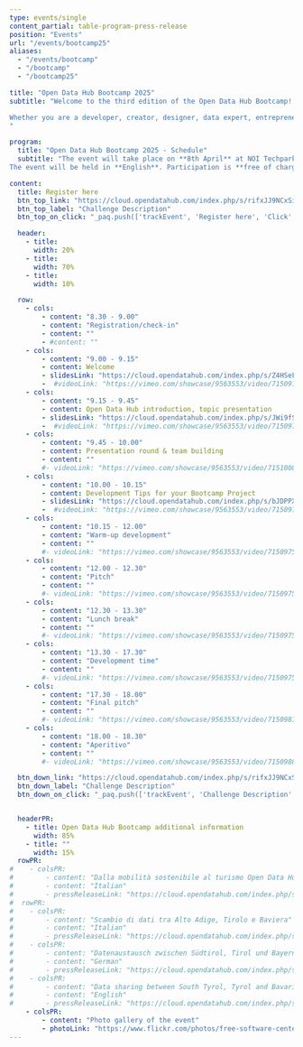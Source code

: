 ```yaml
---
type: events/single
content_partial: table-program-press-release
position: "Events"
url: "/events/bootcamp25"
aliases:
  - "/events/bootcamp"
  - "/bootcamp"
  - "/bootcamp25"

title: "Open Data Hub Bootcamp 2025"
subtitle: "Welcome to the third edition of the Open Data Hub Bootcamp! This event is an initiative of the Open Data Hub team in collaboration with the Faculty of Engineering of the Free University of Bozen-Bolzano. It offers the Open Data Hub community, students and anyone interested the opportunity to develop or improve the Open Data Hub together with the core team, following the latest trends in learning by doing.

Whether you are a developer, creator, designer, data expert, entrepreneur, tech enthusiast or just someone who loves coding, we encourage you to get involved in the next edition of the event!
"

program:
  title: "Open Data Hub Bootcamp 2025 - Schedule"
  subtitle: "The event will take place on **8th April** at NOI Techpark in Bolzano/Bozen, Italy. Participants will work in teams to collaborate, communicate, learn from each other and share best practices. The focus will be on solving real business challenges through teamwork.
The event will be held in **English**. Participation is **free of charge**."

content:
  title: Register here
  btn_top_link: "https://cloud.opendatahub.com/index.php/s/rifxJJ9NCxSicyb"
  btn_top_label: "Challenge Description"
  btn_top_on_click: "_paq.push(['trackEvent', 'Register here', 'Click', 'Open Data Hub Bootcamp']);"

  header:
    - title:
      width: 20%
    - title:
      width: 70%
    - title:
      width: 10%

  row:
    - cols:
        - content: "8.30 - 9.00"
        - content: "Registration/check-in"
        - content: ""
        - #content: ""
    - cols:
        - content: "9.00 - 9.15"
        - content: Welcome
        - slidesLink: "https://cloud.opendatahub.com/index.php/s/Z4HSeFfsi4dM4j9"
        -  #videoLink: "https://vimeo.com/showcase/9563553/video/715097183"
    - cols:
        - content: "9.15 - 9.45"
        - content: Open Data Hub introduction, topic presentation
        - slidesLink: "https://cloud.opendatahub.com/index.php/s/JWi9fSW6bmdaQEE"
        -  #videoLink: "https://vimeo.com/showcase/9563553/video/715097183"   
    - cols:
        - content: "9.45 - 10.00"
        - content: Presentation round & team building
        - content: ""
        #- videoLink: "https://vimeo.com/showcase/9563553/video/715100887"
    - cols:
        - content: "10.00 - 10.15"
        - content: Development Tips for your Bootcamp Project
        - slidesLink: "https://cloud.opendatahub.com/index.php/s/bJDPPXDfJwy2Ncf"
        -  #videoLink: "https://vimeo.com/showcase/9563553/video/715097183"
    - cols:
        - content: "10.15 - 12.00"
        - content: "Warm-up development"
        - content: ""
        #- videoLink: "https://vimeo.com/showcase/9563553/video/715097586"
    - cols:
        - content: "12.00 - 12.30"
        - content: "Pitch"
        - content: ""
        #- videoLink: "https://vimeo.com/showcase/9563553/video/715097586"
    - cols:
        - content: "12.30 - 13.30"
        - content: "Lunch break"
        - content: ""
        #- videoLink: "https://vimeo.com/showcase/9563553/video/715097586"
    - cols:
        - content: "13.30 - 17.30"
        - content: "Development time"
        - content: ""
        #- videoLink: "https://vimeo.com/showcase/9563553/video/715097586"
    - cols:
        - content: "17.30 - 18.00"
        - content: "Final pitch"
        - content: ""
        #- videoLink: "https://vimeo.com/showcase/9563553/video/715098141"
    - cols:
        - content: "18.00 - 18.30"
        - content: "Aperitivo"
        - content: ""
        #- videoLink: "https://vimeo.com/showcase/9563553/video/715098854"

  btn_down_link: "https://cloud.opendatahub.com/index.php/s/rifxJJ9NCxSicyb"
  btn_down_label: "Challenge Description"
  btn_down_on_click: "_paq.push(['trackEvent', 'Challenge Description', 'Click', 'Open Data Hub Bootcamp']);"


  headerPR:
    - title: Open Data Hub Bootcamp additional information
      width: 85%
    - title: ""
      width: 15% 
  rowPR:
#    - colsPR:
#        - content: "Dalla mobilità sostenibile al turismo Open Data Hub connette l’Europa grazie ai dati"
#        - content: "Italian"
#        - pressReleaseLink: "https://cloud.opendatahub.com/index.php/s/HNFT7ikkRRaAAEc"
#  rowPR:
#    - colsPR:
#        - content: "Scambio di dati tra Alto Adige, Tirolo e Baviera"
#        - content: "Italian"
#        - pressReleaseLink: "https://cloud.opendatahub.com/index.php/s/H4Q5rz6GJBgKtgx"
#    - colsPR:
#        - content: "Datenaustausch zwischen Südtirol, Tirol und Bayern"
#        - content: "German"
#        - pressReleaseLink: "https://cloud.opendatahub.com/index.php/s/oeMdAWx7ZHk7Hxx"
#    - colsPR:
#        - content: "Data sharing between South Tyrol, Tyrol and Bavaria"
#        - content: "English"
#        - pressReleaseLink: "https://cloud.opendatahub.com/index.php/s/Z2FaWqzMmSebA9z"
    - colsPR:
        - content: "Photo gallery of the event"
        - photoLink: "https://www.flickr.com/photos/free-software-center/albums/72177720324968532/"
---
```

